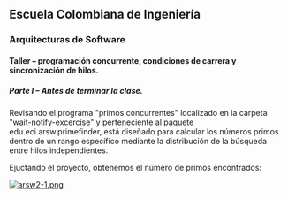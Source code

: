 ## Escuela Colombiana de Ingeniería
### Arquitecturas de Software

#### Taller – programación concurrente, condiciones de carrera y sincronización de hilos.

##### Parte I – Antes de terminar la clase.

Revisando el programa "primos concurrentes" localizado en la carpeta "wait-notify-excercise" y perteneciente al paquete edu.eci.arsw.primefinder, está diseñado para calcular los números primos dentro de un rango específico mediante la distribución de la búsqueda entre hilos independientes. 

Ejuctando el proyecto, obtenemos el número de primos encontrados:

[![arsw2-1.png](https://i.postimg.cc/s22wbbYW/arsw2-1.png)](https://postimg.cc/WdQGkWfp)
